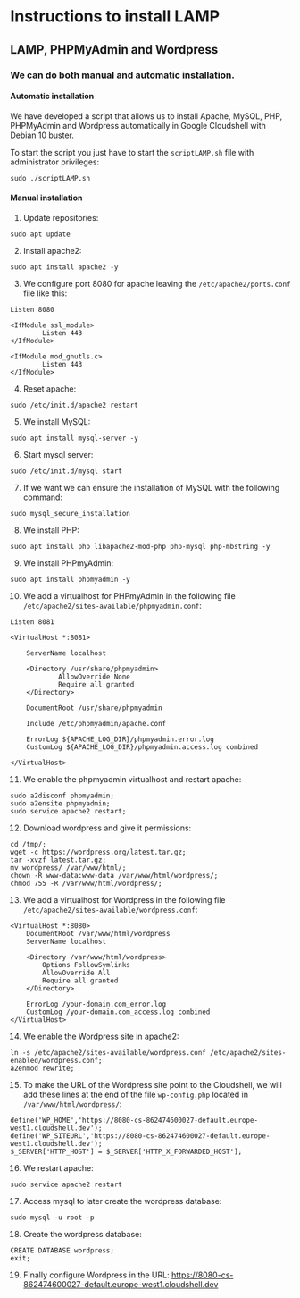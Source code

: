 # Instructions to install LAMP
## LAMP, PHPMyAdmin and Wordpress
### We can do both manual and automatic installation.
#### Automatic installation

We have developed a script that allows us to install Apache, MySQL, PHP, PHPMyAdmin and Wordpress automatically in Google Cloudshell with Debian 10 buster.  

To start the script you just have to start the ``scriptLAMP.sh`` file with administrator privileges:
```
sudo ./scriptLAMP.sh
```

#### Manual installation
1. Update repositories:
```
sudo apt update
```

2. Install apache2:
```
sudo apt install apache2 -y
```

3. We configure port 8080 for apache leaving the ``/etc/apache2/ports.conf`` file like this:
```
Listen 8080

<IfModule ssl_module>
        Listen 443
</IfModule>

<IfModule mod_gnutls.c>
        Listen 443
</IfModule>
```

4. Reset apache:
```
sudo /etc/init.d/apache2 restart
```

5. We install MySQL:
```
sudo apt install mysql-server -y
```

6. Start mysql server:
```
sudo /etc/init.d/mysql start
```

7. If we want we can ensure the installation of MySQL with the following command:
```
sudo mysql_secure_installation
```

8. We install PHP:
```
sudo apt install php libapache2-mod-php php-mysql php-mbstring -y
```

9. We install PHPmyAdmin:
```
sudo apt install phpmyadmin -y
```

10. We add a virtualhost for PHPmyAdmin in the following file ``/etc/apache2/sites-available/phpmyadmin.conf``:
```
Listen 8081

<VirtualHost *:8081>

    ServerName localhost

    <Directory /usr/share/phpmyadmin>
            AllowOverride None
            Require all granted
    </Directory>

    DocumentRoot /usr/share/phpmyadmin

    Include /etc/phpmyadmin/apache.conf

    ErrorLog ${APACHE_LOG_DIR}/phpmyadmin.error.log
    CustomLog ${APACHE_LOG_DIR}/phpmyadmin.access.log combined

</VirtualHost>
```

11. We enable the phpmyadmin virtualhost and restart apache:
```
sudo a2disconf phpmyadmin;
sudo a2ensite phpmyadmin;
sudo service apache2 restart;
```

12. Download wordpress and give it permissions:
```
cd /tmp/;
wget -c https://wordpress.org/latest.tar.gz;
tar -xvzf latest.tar.gz;
mv wordpress/ /var/www/html/;
chown -R www-data:www-data /var/www/html/wordpress/;
chmod 755 -R /var/www/html/wordpress/;
```

13. We add a virtualhost for Wordpress in the following file ``/etc/apache2/sites-available/wordpress.conf``:
```
<VirtualHost *:8080>
    DocumentRoot /var/www/html/wordpress
    ServerName localhost

    <Directory /var/www/html/wordpress>
        Options FollowSymlinks
        AllowOverride All
        Require all granted
    </Directory>

    ErrorLog /your-domain.com_error.log
    CustomLog /your-domain.com_access.log combined
</VirtualHost>
```

14. We enable the Wordpress site in apache2:
```
ln -s /etc/apache2/sites-available/wordpress.conf /etc/apache2/sites-enabled/wordpress.conf;
a2enmod rewrite;
```


15. To make the URL of the Wordpress site point to the Cloudshell, we will add these lines at the end of the file ``wp-config.php`` located in ``/var/www/html/wordpress/``:
```
define('WP_HOME','https://8080-cs-862474600027-default.europe-west1.cloudshell.dev');
define('WP_SITEURL','https://8080-cs-862474600027-default.europe-west1.cloudshell.dev');
$_SERVER['HTTP_HOST'] = $_SERVER['HTTP_X_FORWARDED_HOST'];
```

16. We restart apache:
```
sudo service apache2 restart
```

17. Access mysql to later create the wordpress database:
```
sudo mysql -u root -p
```

18. Create the wordpress database:
```
CREATE DATABASE wordpress;
exit;
```

19. Finally configure Wordpress in the URL: <https://8080-cs-862474600027-default.europe-west1.cloudshell.dev>
